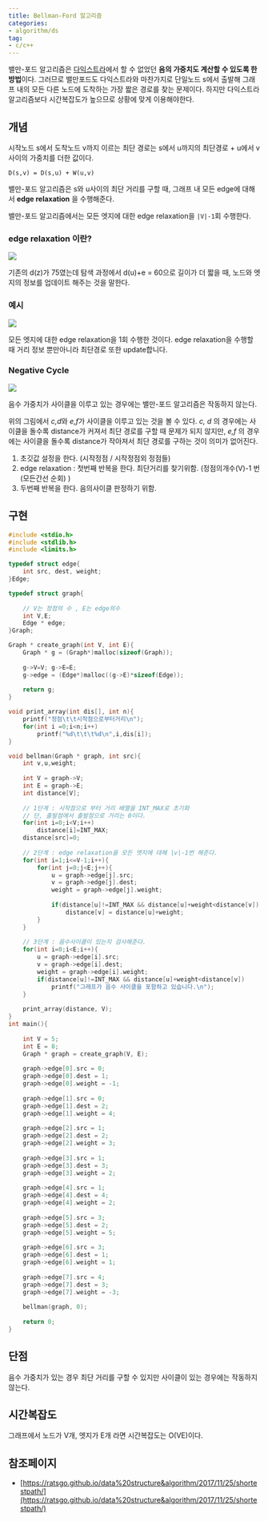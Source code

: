 ```yaml
---
title: Bellman-Ford 알고리즘
categories:
- algorithm/ds
tag:
- c/c++
---
```




밸만-포드 알고리즘은 [다익스트라](https://dh00023.github.io/algorithm/ds/2018/05/26/algorithm-dijkstra/)에서 할 수 없었던 **음의 가중치도 계산할 수 있도록 한 방법**이다. 그러므로 밸만포드도 다익스트라와 마찬가지로 단일노드 s에서 출발해 그래프 내의 모든 다른 노드에 도착하는 가장 짧은 경로를 찾는 문제이다. 하지만 다익스트라 알고리즘보다 시간복잡도가 높으므로 상황에 맞게 이용해야한다. 

## 개념

시작노드 s에서 도착노드 v까지 이르는 최단 경로는  s에서 u까지의 최단경로 + u에서 v사이의 가중치를 더한 값이다.

```
D(s,v) = D(s,u) + W(u,v)
```

밸만-포드 알고리즘은 s와 u사이의 최단 거리를 구할 때, 그래프 내 모든 edge에 대해서 **edge relaxation** 을 수행해준다.

밸만-포드 알고리즘에서는 모든 엣지에 대한 edge relaxation을 `|V|-1`회 수행한다.

### edge relaxation 이란? 

![](https://i.imgur.com/nqdnANR.png)

기존의 d(z)가 75였는데 탐색 과정에서 d(u)+e = 60으로 길이가 더 짧을 때, 노드와 엣지의 정보를 업데이트 해주는 것을 말한다.

### 예시



![](http://people.inf.elte.hu/hytruongson/Bellman-Ford/10-bellmanford.jpg)

모든 엣지에 대한 edge relaxation을 1회 수행한 것이다. edge relaxation을 수행할 때 거리 정보 뿐만아니라 최단경로 또한 update합니다.

### Negative Cycle

![](https://i.imgur.com/46tJqd7.png)

음수 가중치가 사이클을 이루고 있는 경우에는 밸만-포드 알고리즘은 작동하지 않는다.

위의 그림에서 *c,d*와 *e,f*가  사이클을 이루고 있는 것을 볼 수 있다. *c, d* 의 경우에는 사이클을 돌수록 distance가 커져서 최단 경로를 구할 때 문제가 되지 않지만, *e,f* 의 경우에는 사이클을 돌수록 distance가 작아져서 최단 경로를 구하는 것이 의미가 없어진다.

1. 초깃값 설정을 한다. (시작정점 / 시작정점외 정점들)
2. edge relaxation : 첫번째 반복을 한다. 최단거리를 찾기위함. (정점의개수(V)-1 번 (모든간선 순회) ) 
3. 두번째 반복을 한다. 음의사이클 판정하기 위함.

## 구현

```c
#include <stdio.h>
#include <stdlib.h>
#include <limits.h>

typedef struct edge{
    int src, dest, weight;
}Edge;

typedef struct graph{
    
    // V는 정점의 수 , E는 edge의수
    int V,E;
    Edge * edge;
}Graph;

Graph * create_graph(int V, int E){
    Graph * g = (Graph*)malloc(sizeof(Graph));
    
    g->V=V; g->E=E;
    g->edge = (Edge*)malloc((g->E)*sizeof(Edge));
    
    return g;
}

void print_array(int dis[], int n){
    printf("정점\t\t시작점으로부터거리\n");
    for(int i =0;i<n;i++)
        printf("%d\t\t\t%d\n",i,dis[i]);
}

void bellman(Graph * graph, int src){
    int v,u,weight;
    
    int V = graph->V;
    int E = graph->E;
    int distance[V];
    
    // 1단계 : 시작점으로 부터 거리 배열을 INT_MAX로 초기화
    // 단, 출발점에서 출발점으로 거리는 0이다.
    for(int i=0;i<V;i++)
        distance[i]=INT_MAX;
    distance[src]=0;
    
    // 2단계 : edge relaxation을 모든 엣지에 대해 |v|-1번 해준다.
    for(int i=1;i<=V-1;i++){
        for(int j=0;j<E;j++){
            u = graph->edge[j].src;
            v = graph->edge[j].dest;
            weight = graph->edge[j].weight;
            
            if(distance[u]!=INT_MAX && distance[u]+weight<distance[v])
                distance[v] = distance[u]+weight;
        }
    }
    
    // 3단계 : 음수사이클이 있는지 검사해준다.
    for(int i=0;i<E;i++){
        u = graph->edge[i].src;
        v = graph->edge[i].dest;
        weight = graph->edge[i].weight;
        if(distance[u]!=INT_MAX && distance[u]+weight<distance[v])
            printf("그래프가 음수 사이클을 포함하고 있습니다.\n");
    }
    
    print_array(distance, V);
}
int main(){
    
    int V = 5;
    int E = 8;
    Graph * graph = create_graph(V, E);
    
    graph->edge[0].src = 0;
    graph->edge[0].dest = 1;
    graph->edge[0].weight = -1;
    
    graph->edge[1].src = 0;
    graph->edge[1].dest = 2;
    graph->edge[1].weight = 4;
    
    graph->edge[2].src = 1;
    graph->edge[2].dest = 2;
    graph->edge[2].weight = 3;
    
    graph->edge[3].src = 1;
    graph->edge[3].dest = 3;
    graph->edge[3].weight = 2;
    
    graph->edge[4].src = 1;
    graph->edge[4].dest = 4;
    graph->edge[4].weight = 2;
    
    graph->edge[5].src = 3;
    graph->edge[5].dest = 2;
    graph->edge[5].weight = 5;
    
    graph->edge[6].src = 3;
    graph->edge[6].dest = 1;
    graph->edge[6].weight = 1;
    
    graph->edge[7].src = 4;
    graph->edge[7].dest = 3;
    graph->edge[7].weight = -3;
    
    bellman(graph, 0);
    
    return 0;
}
```



## 단점

음수 가중치가 있는 경우 최단 거리를 구할 수 있지만 사이클이 있는 경우에는 작동하지 않는다.

## 시간복잡도

그래프에서 노드가 V개, 엣지가 E개 라면 시간복잡도는 O(VE)이다.



## 참조페이지

- [https://ratsgo.github.io/data%20structure&algorithm/2017/11/25/shortestpath/](https://ratsgo.github.io/data%20structure&algorithm/2017/11/25/shortestpath/)

